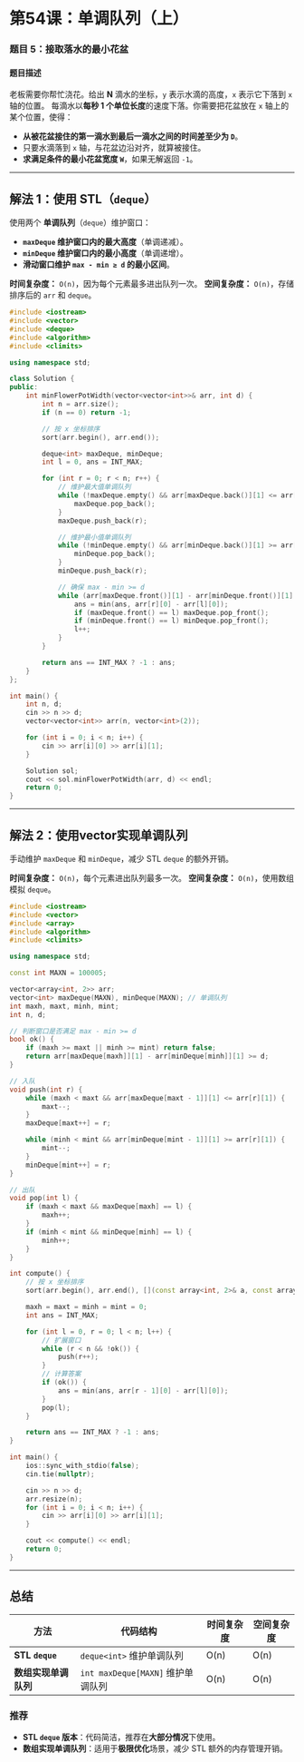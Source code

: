 # 第54课：单调队列（上）

### **题目 5：接取落水的最小花盆**

#### **题目描述**

老板需要你帮忙浇花。给出 **N** 滴水的坐标，`y` 表示水滴的高度，`x` 表示它下落到 `x` 轴的位置。
 每滴水以**每秒 1 个单位长度**的速度下落。你需要把花盆放在 `x` 轴上的某个位置，使得：

- **从被花盆接住的第一滴水到最后一滴水之间的时间差至少为 `D`**。
- 只要水滴落到 `x` 轴，与花盆边沿对齐，就算被接住。
- **求满足条件的最小花盆宽度 `W`**，如果无解返回 `-1`。

------

## **解法 1：使用 STL（`deque`）**

使用两个 **单调队列**（`deque`）维护窗口：

- **`maxDeque` 维护窗口内的最大高度**（单调递减）。
- **`minDeque` 维护窗口内的最小高度**（单调递增）。
- **滑动窗口维护 `max - min ≥ d` 的最小区间**。

**时间复杂度：** `O(n)`，因为每个元素最多进出队列一次。
 **空间复杂度：** `O(n)`，存储排序后的 `arr` 和 `deque`。

```cpp
#include <iostream>
#include <vector>
#include <deque>
#include <algorithm>
#include <climits>

using namespace std;

class Solution {
public:
    int minFlowerPotWidth(vector<vector<int>>& arr, int d) {
        int n = arr.size();
        if (n == 0) return -1;

        // 按 x 坐标排序
        sort(arr.begin(), arr.end());

        deque<int> maxDeque, minDeque;
        int l = 0, ans = INT_MAX;

        for (int r = 0; r < n; r++) {
            // 维护最大值单调队列
            while (!maxDeque.empty() && arr[maxDeque.back()][1] <= arr[r][1]) {
                maxDeque.pop_back();
            }
            maxDeque.push_back(r);

            // 维护最小值单调队列
            while (!minDeque.empty() && arr[minDeque.back()][1] >= arr[r][1]) {
                minDeque.pop_back();
            }
            minDeque.push_back(r);

            // 确保 max - min >= d
            while (arr[maxDeque.front()][1] - arr[minDeque.front()][1] >= d) {
                ans = min(ans, arr[r][0] - arr[l][0]);
                if (maxDeque.front() == l) maxDeque.pop_front();
                if (minDeque.front() == l) minDeque.pop_front();
                l++;
            }
        }

        return ans == INT_MAX ? -1 : ans;
    }
};

int main() {
    int n, d;
    cin >> n >> d;
    vector<vector<int>> arr(n, vector<int>(2));

    for (int i = 0; i < n; i++) {
        cin >> arr[i][0] >> arr[i][1];
    }

    Solution sol;
    cout << sol.minFlowerPotWidth(arr, d) << endl;
    return 0;
}
```

------

## **解法 2：使用vector实现单调队列**

手动维护 `maxDeque` 和 `minDeque`，减少 STL `deque` 的额外开销。

**时间复杂度：** `O(n)`，每个元素进出队列最多一次。
 **空间复杂度：** `O(n)`，使用数组模拟 `deque`。

```cpp
#include <iostream>
#include <vector>
#include <array>
#include <algorithm>
#include <climits>

using namespace std;

const int MAXN = 100005;

vector<array<int, 2>> arr;
vector<int> maxDeque(MAXN), minDeque(MAXN); // 单调队列
int maxh, maxt, minh, mint;
int n, d;

// 判断窗口是否满足 max - min >= d
bool ok() {
    if (maxh >= maxt || minh >= mint) return false;
    return arr[maxDeque[maxh]][1] - arr[minDeque[minh]][1] >= d;
}

// 入队
void push(int r) {
    while (maxh < maxt && arr[maxDeque[maxt - 1]][1] <= arr[r][1]) {
        maxt--;
    }
    maxDeque[maxt++] = r;

    while (minh < mint && arr[minDeque[mint - 1]][1] >= arr[r][1]) {
        mint--;
    }
    minDeque[mint++] = r;
}

// 出队
void pop(int l) {
    if (maxh < maxt && maxDeque[maxh] == l) {
        maxh++;
    }
    if (minh < mint && minDeque[minh] == l) {
        minh++;
    }
}

int compute() {
    // 按 x 坐标排序
    sort(arr.begin(), arr.end(), [](const array<int, 2>& a, const array<int, 2>& b) { return a[0] < b[0]; });

    maxh = maxt = minh = mint = 0;
    int ans = INT_MAX;

    for (int l = 0, r = 0; l < n; l++) {
        // 扩展窗口
        while (r < n && !ok()) {
            push(r++);
        }
        // 计算答案
        if (ok()) {
            ans = min(ans, arr[r - 1][0] - arr[l][0]);
        }
        pop(l);
    }

    return ans == INT_MAX ? -1 : ans;
}

int main() {
    ios::sync_with_stdio(false);
    cin.tie(nullptr);

    cin >> n >> d;
    arr.resize(n);
    for (int i = 0; i < n; i++) {
        cin >> arr[i][0] >> arr[i][1];
    }

    cout << compute() << endl;
    return 0;
}
```

------

## **总结**

| 方法                 | 代码结构                          | 时间复杂度 | 空间复杂度 |
| -------------------- | --------------------------------- | ---------- | ---------- |
| **STL `deque`**      | `deque<int>` 维护单调队列         | O(n)       | O(n)       |
| **数组实现单调队列** | `int maxDeque[MAXN]` 维护单调队列 | O(n)       | O(n)       |

### **推荐**

- **STL `deque` 版本**：代码简洁，推荐在**大部分情况**下使用。
- **数组实现单调队列**：适用于**极限优化**场景，减少 STL 额外的内存管理开销。